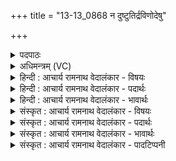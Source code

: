 +++
title = "13-13_0868 न दुष्टुतिर्द्रविणोदेषु"

+++
<details><summary>पदपाठः</summary>

न꣢। दु꣣ष्टुतिः꣢। दुः꣣। स्तुतिः꣢। द्र꣣विणोदे꣡षु꣢। द्र꣣विणः। दे꣡षु꣢꣯। श꣣स्यते। न꣢। स्रे꣡धन्त꣢꣯म्। र꣣यिः꣢। न꣣शत्। सु꣣श꣡क्तिः꣢। सु꣣। श꣡क्तिः꣢꣯। इत्। म꣣घवन्। तु꣡भ्य꣢꣯म्। मा꣡व꣢꣯ते। दे꣡ष्ण꣢म्। यत्। पा꣡र्ये꣢꣯। दि꣣वि꣢। ८६८।
</details>

<details><summary>अधिमन्त्रम् (VC)</summary>

- इन्द्रः
- वसिष्ठो मैत्रावरुणिः
- प्रगाथः(विषमा बृहती, समा सतोबृहती)
- पञ्चमः
</details>

<details><summary>हिन्दी : आचार्य रामनाथ वेदालंकार - विषयः</summary>

अगले मन्त्र में फिर धनदाताओं की प्रशंसा है।
</details>

<details><summary>हिन्दी : आचार्य रामनाथ वेदालंकार - पदार्थः</summary>

पदार्थान्वयभाषाः -  (द्रविणोदेषु) धन का दान करनेवालों की (दुष्टुतिः) निन्दा (न शस्यते) नहीं कही जाती। (स्रेधन्तम्) धन,अन्न,वस्त्र आदि के दान द्वारा दीनों की सहायता न करके उन्हें चोट पहुँचानेवाले को (रयिः) धन (न नशत्) प्राप्त नहीं होता। हे (मघवन्) धनिक जन ! (पार्ये दिवि) पार करने योग्य जीवन-व्यवहार में (मावते) मुझ जैसे जन के लिए (यत्) जो (देष्णम्) दातव्य धन है,उसे पाने के लिए मैं (तुभ्यम्) आपके सम्मुख (सुशक्तिः इत्) सुपुरुषार्थी होता हुआ ही आता हूँ। अन्यथा पौरुषहीन मनुष्य की धनादि के दान से सदा सहायता कौन करता रहेगा?॥२॥
</details>

<details><summary>हिन्दी : आचार्य रामनाथ वेदालंकार - भावार्थः</summary>

भावार्थभाषाः -  दानवीरों का सर्वत्र कीर्तिगान होता है। निर्धनों को भी अपने पुरुषार्थ से धन कमाना चाहिए। सदा मांगते रहने से मनुष्य का स्वाभिमान नष्ट होता है ॥२॥ इस खण्ड में जीवात्मा, परमात्मा और आचार्य का विषय वर्णित होने से तथा धन के दानी की प्रशंसा होने से इस खण्ड की पूर्व खण्ड के साथ सङ्गति है, यह जानना चाहिए ॥ चतुर्थ अध्याय में चतुर्थ खण्ड समाप्त ॥
</details>

<details><summary>संस्कृत : आचार्य रामनाथ वेदालंकार - विषयः</summary>

अथ पुनरपि धनदाः प्रशस्यन्ते।
</details>

<details><summary>संस्कृत : आचार्य रामनाथ वेदालंकार - पदार्थः</summary>

पदार्थान्वयभाषाः -  (द्रविणोदेषु) धनदेषु।[द्रविणांसि धनानि ददतीति द्रविणोदाः तेषु।] (दुष्टुतिः) निन्दा (न शस्यते) न प्रोच्यते। (स्रेधन्तम्) धनान्नवस्त्रादिदानेन दीनानां साहाय्यं न कृत्वा तान् हिंसन्तम् (रयिः) धनम् (न नशत्) न व्याप्नोति। हे (मघवन्) धनिकजन ! (पार्ये दिवि) पारणीये जीवनव्यवहारे।[दिवु क्रीडाविजिगीषाव्यवहाराद्यर्थः।] (मावते) मत्सदृशाय जनाय।[‘युष्मदस्मदोः सादृशे वतुब् वाच्यः’इति वार्तिकेन अस्मच्छब्दात् सादृश्यार्थे वतुप्।] (यत् देष्णम्) दातव्यं धनमस्ति,तत् प्राप्तुमहम् (तुभ्यम्) त्वत्संमुखम् (सुशक्तिः इत्) सुपुरुषार्थः एव सन्,आगच्छामीति शेषः,अन्यथा पौरुषहीनस्य जनस्य सदैव धनादिदानेन कः साहाय्यं कुर्यात्?॥२॥२
</details>

<details><summary>संस्कृत : आचार्य रामनाथ वेदालंकार - भावार्थः</summary>

भावार्थभाषाः -  दानवीराणां कीर्तिः सर्वत्र गीयते। निर्धनैरपि स्वपुरुषार्थेन धनमर्जनीयम्। सदा याचनेन जनस्य स्वाभिमानो नश्यति ॥२॥ अस्मिन् खण्डे जीवात्मपरमात्माचार्याणां विषयवर्णनाद् धनदप्रशंसाकरणाच्चैतत्खण्डस्य पूर्वखण्डेन संगतिरस्तीति वेद्यम् ॥
</details>

<details><summary>संस्कृत : आचार्य रामनाथ वेदालंकार - पादटिप्पनी</summary>

टिप्पणी:   १. ऋ० ७।३२।२१, ‘न दु॑ष्टु॒ती मर्त्यो॑ विन्दते॒ वसु॒’ इति प्रथमः पादः। २. ऋग्भाष्ये दयानन्दर्षिणा मन्त्रोऽयं मनुष्या धनप्राप्तये किं किं कर्म कुर्युरिति विषये व्याख्यातः।
</details>